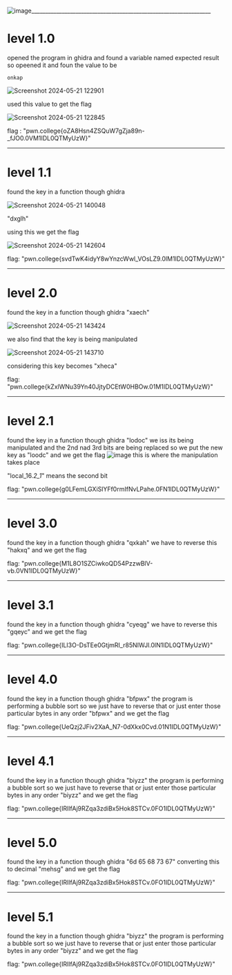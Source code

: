 ![image](https://github.com/adwait3/pwn-colez/assets/148553626/c4247e3e-0abc-4980-a2c2-d46556f40eb2)_________________________________________________________________
# level 1.0
opened the program in ghidra and found a variable named expected result so opeened it and foun the value to be 
```
onkap

```
![Screenshot 2024-05-21 122901](https://github.com/adwait3/pwn-colez/assets/148553626/556c7cad-9f03-4fea-a598-dd1a2016c1b4)

used this value to get the flag 

![Screenshot 2024-05-21 122845](https://github.com/adwait3/pwn-colez/assets/148553626/3a75e7bf-0322-4b70-a1dc-55966fce0562)

flag : "pwn.college{oZA8Hsn4ZSQuW7gZja89n-_fJO0.0VM1IDL0QTMyUzW}"


_____________________________________________________________________________________________

# level 1.1
found the key in a function though ghidra

![Screenshot 2024-05-21 140048](https://github.com/adwait3/pwn-colez/assets/148553626/77836039-740a-4daf-bf45-baa7e519b680)

"dxglh"

using this we get the flag 

![Screenshot 2024-05-21 142604](https://github.com/adwait3/pwn-colez/assets/148553626/ea849d8f-ccdc-4966-9b49-8da3b3e6b47e)

flag: "pwn.college{svdTwK4idyY8wYnzcWwl_VOsLZ9.0lM1IDL0QTMyUzW}"

______________________________________________________________________________________

# level 2.0
found the key in a function though ghidra
"xaech"

![Screenshot 2024-05-21 143424](https://github.com/adwait3/pwn-colez/assets/148553626/c36af266-0e19-4d54-9d63-3885dc3dd861)

we also find that the key is being manipulated 

![Screenshot 2024-05-21 143710](https://github.com/adwait3/pwn-colez/assets/148553626/11b5f653-5935-4627-81c9-10a2f57b2480)

 considering this key becomes 
 "xheca"

flag: "pwn.college{kZxlWNu39Yn40JjtyDCEtW0HBOw.01M1IDL0QTMyUzW}"


______________________________________________________________________________________

# level 2.1
found the key in a function though ghidra
"lodoc"
we iss its being manipulated and the 2nd nad 3rd bits are being replaced so we put the new key as
"loodc"
and we get the flag
![image](https://github.com/adwait3/pwn-colez/assets/148553626/9a4fc6c0-26c3-4f2d-bc09-a76cf2f72301)
this is where the manipulation takes place 

"local_16._2_1_" means the second bit 

flag: "pwn.college{g0LFemLGXiSlYFf0rmIfNvLPahe.0FN1IDL0QTMyUzW}"
______________________________________________________________________________________

# level 3.0
found the key in a function though ghidra
"qxkah"
we have to reverse this 
"hakxq"
and we get the flag

flag: "pwn.college{M1L8O1SZCiwkoQD54PzzwBlV-vb.0VN1IDL0QTMyUzW}"
______________________________________________________________________________________

# level 3.1
found the key in a function though ghidra
"cyeqg"
we have to reverse this 
"gqeyc"
and we get the flag

flag: "pwn.college{ILI3O-DsTEe0GtjmRI_r85NIWJl.0lN1IDL0QTMyUzW}"

______________________________________________________________________________________

# level 4.0
found the key in a function though ghidra
"bfpwx"
the program is performing a bubble sort so we just have to reverse that or just enter those particular bytes in any order
"bfpwx"
and we get the flag

flag: "pwn.college{UeQzj2JFiv2XaA_N7-0dXkx0Cvd.01N1IDL0QTMyUzW}"

______________________________________________________________________________________

# level 4.1
found the key in a function though ghidra
"biyzz"
the program is performing a bubble sort so we just have to reverse that or just enter those particular bytes in any order
"biyzz"
and we get the flag

flag: "pwn.college{IRIlfAj9RZqa3zdiBx5Hok8STCv.0FO1IDL0QTMyUzW}"

______________________________________________________________________________________

# level 5.0
found the key in a function though ghidra
"6d 65 68 73 67"
converting this to decimal
"mehsg"
and we get the flag

flag: "pwn.college{IRIlfAj9RZqa3zdiBx5Hok8STCv.0FO1IDL0QTMyUzW}"

______________________________________________________________________________________

# level 5.1
found the key in a function though ghidra
"biyzz"
the program is performing a bubble sort so we just have to reverse that or just enter those particular bytes in any order
"biyzz"
and we get the flag

flag: "pwn.college{IRIlfAj9RZqa3zdiBx5Hok8STCv.0FO1IDL0QTMyUzW}"
